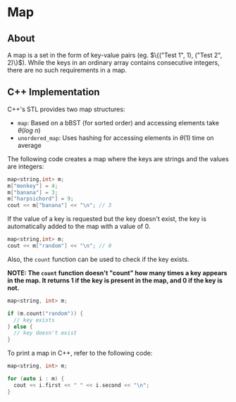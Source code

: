 # Map

## About

A map is a set in the form of key-value pairs (eg. $\{("Test 1", 1), ("Test 2", 2)\}$). While the keys in an ordinary array contains consecutive integers, there are no such requirements in a map.

## C++ Implementation

C++'s STL provides two map structures:

-   `map`: Based on a bBST (for sorted order) and accessing elements take $\theta(log \ n)$
-   `unordered_map`: Uses hashing for accessing elements in $\theta(1)$ time on average

The following code creates a map where the keys are strings and the values are integers:

```cpp
map<string,int> m;
m["monkey"] = 4;
m["banana"] = 3;
m["harpsichord"] = 9;
cout << m["banana"] << "\n"; // 3
```

If the value of a key is requested but the key doesn't exist, the key is automatically added to the map with a value of $0$.

```cpp
map<string,int> m;
cout << m["random"] << "\n"; // 0
```

Also, the `count` function can be used to check if the key exists.

**NOTE: The `count` function doesn't "count" how many times a key appears in the map. It returns 1 if the key is present in the map, and 0 if the key is not.**

```cpp
map<string, int> m;

if (m.count("random")) {
  // key exists
} else {
  // key doesn't exist
}
```

To print a map in C++, refer to the following code:

```cpp
map<string, int> m;

for (auto i : m) {
  cout << i.first << " " << i.second << "\n";
}
```
